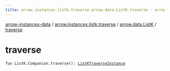 ```yaml
---
title: arrow.instances.listk.traverse.arrow.data.ListK.traverse - arrow-instances-data
---
```


[arrow-instances-data](../../index.html) / [arrow.instances.listk.traverse](../index.html) / [arrow.data.ListK](index.html) / [traverse](./traverse.html)

# traverse

`fun ListK.Companion.traverse(): `[`ListKTraverseInstance`](../../arrow.instances/-list-k-traverse-instance/index.html)